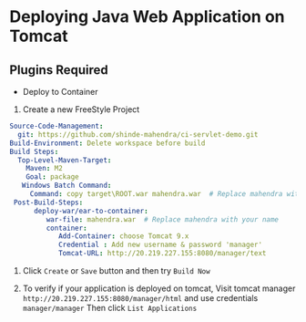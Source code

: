 # Deploying Java Web Application on Tomcat

## Plugins Required

- Deploy to Container

1. Create a new FreeStyle Project

  ```yaml
  Source-Code-Management:
    git: https://github.com/shinde-mahendra/ci-servlet-demo.git
  Build-Environment: Delete workspace before build
  Build Steps:
    Top-Level-Maven-Target:
      Maven: M2
      Goal: package
     Windows Batch Command:
       Command: copy target\ROOT.war mahendra.war  # Replace mahendra with your name
   Post-Build-Steps:
        deploy-war/ear-to-container:
           war-file: mahendra.war  # Replace mahendra with your name
           container:
              Add-Container: choose Tomcat 9.x
              Credential : Add new username & password 'manager'
              Tomcat-URL: http://20.219.227.155:8080/manager/text
  ```
1. Click `Create` or `Save` button and then try `Build Now`

1. To verify if your application is deployed on tomcat, Visit tomcat manager `http://20.219.227.155:8080/manager/html` and use credentials `manager/manager`
    Then click `List Applications`
